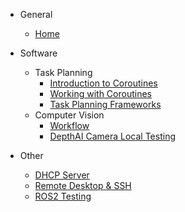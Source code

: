 - General
    - [Home](/)

- Software
    - Task Planning
        - [Introduction to Coroutines](task_planning/intro_to_coroutines.md)
        - [Working with Coroutines](task_planning/working_with_coroutines.md)
        - [Task Planning Frameworks](task_planning/task_planning_frameworks.md)
    - Computer Vision
        - [Workflow](computer_vision/workflow.md)
        - [DepthAI Camera Local Testing](computer_vision/depthai_camera_local_testing.md)

- Other
    - [DHCP Server](other/dhcp_server.md)
    - [Remote Desktop & SSH](other/remote_desktop_and_ssh.md)
    - [ROS2 Testing](other/ros2_testing.md)